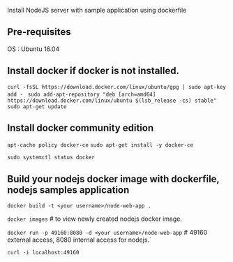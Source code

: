 
Install NodeJS server with sample application using dockerfile 

## Pre-requisites 

OS : Ubuntu 16.04

## Install docker if docker is not installed. 

 `curl -fsSL https://download.docker.com/linux/ubuntu/gpg | sudo apt-key add - ` 
 `sudo add-apt-repository "deb [arch=amd64] https://download.docker.com/linux/ubuntu $(lsb_release -cs) stable"`
 `sudo apt-get update`

## Install docker community edition

 `apt-cache policy docker-ce`
 `sudo apt-get install -y docker-ce`

 `sudo systemctl status docker`

## Build your nodejs docker image with dockerfile, nodejs samples application 

  `docker build -t <your username>/node-web-app .`

  `docker images`     # to view newly created nodejs docker image. 
  
  `docker run -p 49160:8080 -d <your username>/node-web-app`    # 49160 external access, 8080 internal access for nodejs.`
  
  `curl -i localhost:49160`

